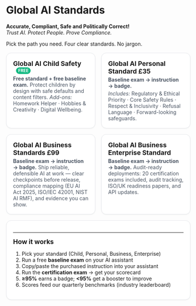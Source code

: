 # Global AI Standards

**Accurate, Compliant, Safe and Politically Correct!**  
*Trust AI. Protect People. Prove Compliance.*

Pick the path you need. Four clear standards. No jargon.


<style>
.tiles{display:grid;grid-template-columns:repeat(auto-fit,minmax(240px,1fr));gap:1rem;margin:1rem 0}
.tile{display:block;border:1px solid #e5e7eb;border-radius:14px;padding:18px;background:#fff;text-decoration:none;color:inherit;box-shadow:0 1px 3px rgba(0,0,0,.06)}
.tile:hover{box-shadow:0 4px 12px rgba(0,0,0,.08)}
.tile h2{margin:0 0 .25rem 0;font-size:1.1rem}
.tile p{margin:.25rem 0 0 0;color:#4b5563}
.pill{display:inline-block;margin-left:.5rem;padding:2px 6px;font-size:.7rem;font-weight:700;color:#fff;background:#10b981;border-radius:999px;text-transform:uppercase;letter-spacing:.02em}
</style>

<div class="tiles">

<a class="tile" href="child-safety/">
  <h2>Global AI Child Safety <span class="pill">Free</span></h2>
  <p><strong>Free standard + free baseline exam.</strong> Protect children by design with safe defaults and content filters. <em>Add-ons:</em> Homework Helper · Hobbies & Creativity · Digital Wellbeing.</p>


<a class="tile" href="personal-standard/">
  <h2>Global AI Personal Standard <span class="pill--price">£35</span></h2>
  <p><strong>Baseline exam → instruction → badge.</strong></p>
  <p><em>Includes:</em> Regulatory & Ethical Priority · Core Safety Rules · Respect & Inclusivity · Refusal Language · Forward-looking safeguards.</p>
</a>


<a class="tile" href="business-standards/">
  <h2>Global AI Business Standards <span class="pill--price">£99</span></h2>
  <p><strong>Baseline exam → instruction → badge.</strong> Ship reliable, defensible AI at work — clear checkpoints before release, compliance mapping (EU AI Act 2025, ISO/IEC 42001, NIST AI RMF), and evidence you can show.</p>




<a class="tile" href="business-enterprise/">
  <h2>Global AI Business Enterprise Standard</h2>
<p><strong>Baseline exam → instruction → badge.</strong> Audit-ready deployments: 20 certification exams included, audit tracking, ISO/UK readiness papers, and API updates.</p>
</div>

---

## How it works
1. Pick your standard (Child, Personal, Business, Enterprise)  
2. Run a free **baseline exam** on your AI assistant  
3. Copy/paste the purchased instruction into your assistant  
4. Run the **certification exam** → get your scorecard  
5. **≥95%** earns a badge; **<95%** get a booster to improve  
6. Scores feed our quarterly benchmarks (industry leaderboard)


